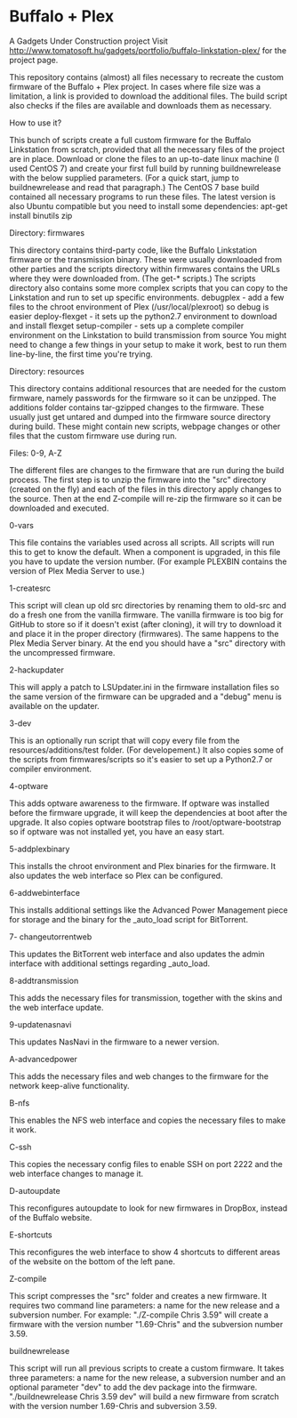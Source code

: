# Buffalo + Plex
A Gadgets Under Construction project
Visit http://www.tomatosoft.hu/gadgets/portfolio/buffalo-linkstation-plex/ for the project page.

This repository contains (almost) all files necessary to recreate the custom firmware of the Buffalo + Plex project.
In cases where file size was a limitation, a link is provided to download the additional files.
The build script also checks if the files are available and downloads them as necessary.

How to use it?

This bunch of scripts create a full custom firmware for the Buffalo Linkstation from scratch, provided that all the necessary files of the project are in place. Download or clone the files to an up-to-date linux machine (I used CentOS 7) and create your first full build by running buildnewrelease with the below supplied parameters. (For a quick start, jump to buildnewrelease and read that paragraph.)
The CentOS 7 base build contained all necessary programs to run these files. The latest version is also Ubuntu compatible but you need to install some dependencies: apt-get install binutils zip

Directory: firmwares

This directory contains third-party code, like the Buffalo Linkstation firmware or the transmission binary. These were usually downloaded from other parties and the scripts directory within firmwares contains the URLs where they were downloaded from. (The get-* scripts.)
The scripts directory also contains some more complex scripts that you can copy to the Linkstation and run to set up specific environments.
debugplex - add a few files to the chroot environment of Plex (/usr/local/plexroot) so debug is easier
deploy-flexget - it sets up the python2.7 environment to download and install flexget
setup-compiler - sets up a complete compiler environment on the Linkstation to build transmission from source
You might need to change a few things in your setup to make it work, best to run them line-by-line, the first time you're trying.

Directory: resources

This directory contains additional resources that are needed for the custom firmware, namely passwords for the firmware so it can be unzipped. The additions folder contains tar-gzipped changes to the firmware. These usually just get untared and dumped into the firmware source directory during build. These might contain new scripts, webpage changes or other files that the custom firmware use during run.

Files: 0-9, A-Z

The different files are changes to the firmware that are run during the build process. The first step is to unzip the firmware into the "src" directory (created on the fly) and each of the files in this directory apply changes to the source. Then at the end Z-compile will re-zip the firmware so it can be downloaded and executed.

0-vars

This file contains the variables used across all scripts. All scripts will run this to get to know the default. When a component is upgraded, in this file you have to update the version number. (For example PLEXBIN contains the version of Plex Media Server to use.)

1-createsrc

This script will clean up old src directories by renaming them to old-src and do a fresh one from the vanilla firmware. The vanilla firmware is too big for GitHub to store so if it doesn't exist (after cloning), it will try to download it and place it in the proper directory (firmwares). The same happens to the Plex Media Server binary.
At the end you should have a "src" directory with the uncompressed firmware.

2-hackupdater

This will apply a patch to LSUpdater.ini in the firmware installation files so the same version of the firmware can be upgraded and a "debug" menu is available on the updater.

3-dev

This is an optionally run script that will copy every file from the resources/additions/test folder. (For developement.) It also copies some of the scripts from firmwares/scripts so it's easier to set up a Python2.7 or compiler environment.

4-optware

This adds optware awareness to the firmware. If optware was installed before the firmware upgrade, it will keep the dependencies at boot after the upgrade. It also copies optware bootstrap files to /root/optware-bootstrap so if optware was not installed yet, you have an easy start.

5-addplexbinary

This installs the chroot environment and Plex binaries for the firmware. It also updates the web interface so Plex can be configured.

6-addwebinterface

This installs additional settings like the Advanced Power Management piece for storage and the binary for the _auto_load script for BitTorrent.

7- changeutorrentweb

This updates the BitTorrent web interface and also updates the admin interface with additional settings regarding _auto_load.

8-addtransmission

This adds the necessary files for transmission, together with the skins and the web interface update.

9-updatenasnavi

This updates NasNavi in the firmware to a newer version.

A-advancedpower

This adds the necessary files and web changes to the firmware for the network keep-alive functionality.

B-nfs

This enables the NFS web interface and copies the necessary files to make it work.

C-ssh

This copies the necessary config files to enable SSH on port 2222 and the web interface changes to manage it.

D-autoupdate

This reconfigures autoupdate to look for new firmwares in DropBox, instead of the Buffalo website.

E-shortcuts

This reconfigures the web interface to show 4 shortcuts to different areas of the website on the bottom of the left pane.

Z-compile

This script compresses the "src" folder and creates a new firmware.
It requires two command line parameters: a name for the new release and a subversion number. For example:
"./Z-compile Chris 3.59" will create a firmware with the version number "1.69-Chris" and the subversion number 3.59.

buildnewrelease

This script will run all previous scripts to create a custom firmware. It takes three parameters: a name for the new release, a subversion number and an optional parameter "dev" to add the dev package into the firmware.
"./buildnewrelease Chris 3.59 dev" will build a new firmware from scratch with the version number 1.69-Chris and subversion 3.59.

